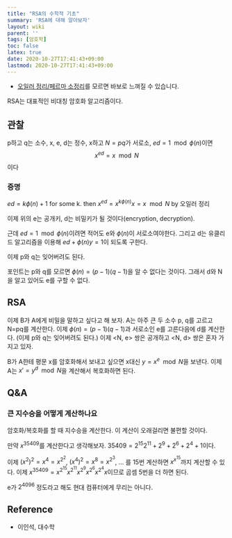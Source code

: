 ```yaml
---
title: "RSA의 수학적 기초"
summary: 'RSA에 대해 알아보자'
layout: wiki
parent: ''
tags: [암호학]
toc: false
latex: true
date: 2020-10-27T17:41:43+09:00
lastmod: 2020-10-27T17:41:43+09:00
---
```

- [오일러 정리/페르마 소정리](/wiki/euler-theorem)를 모르면 바보로 느껴질 수 있습니다.

RSA는 대표적인 비대칭 암호화 알고리즘이다.

## 관찰

p하고 q는 소수, x, e, d는 정수, x하고 $N=pq$가 서로소, $ed = 1 \mod \phi(n)$이면 
$$
x^{ed}=x \mod N
$$
이다

### 증명

$ed = k\phi(n) + 1$ for some k. then $x^{ed} = x^{k\phi(n)}x = x \mod N$ by 오일러 정리



이제 위의 e는 공개키, d는 비밀키가 될 것이다(encryption, decryption).

근데 $ed = 1 \mod \phi(n)$이려면 적어도 e와 $\phi(n)$이 서로소여야한다. 그리고 d는 유클리드 알고리즘을 이용해 $ed+\phi(n)y = 1$이 되도록 구한다.

이제 p와 q는 잊어버려도 된다.



포인트는 p와 q를 모르면 $\phi(n)=(p-1)(q-1)$을 알 수 없다는 것이다. 그래서 d와 N을 알고 있어도 e를 구할 수 없다.



## RSA

이제 B가 A에게 비밀을 말하고 싶다고 해 보자. A는 아주 큰 두 소수 p, q를 고르고 N=pq를 계산한다. 이제 $\phi(n) = (p-1)(q-1)$과 서로소인 e를 고른다음에 d를 계산한다. (이제 p와 q는 잊어버려도 된다.) 이제 <N, e> 쌍은 공개하고 <N, d> 쌍은 혼자 가지고 있자.

B가 A한테 평문 x를 암호화해서 보내고 싶으면 x대신 $y = x^e \mod N$을 보낸다. 이제 A는 $x' = y^{d} \mod N$을 계산해서 복호화하면 된다.

## Q&A

### 큰 지수승을 어떻게 계산하나요

암호화/복호화를 할 때 지수승을 계산한다. 이 계산이 오래걸리면 불편할 것이다.

만약 $x^{35409}$를 계산한다고 생각해보자. $35409=2^{15}2^{11}+2^9+2^6+2^4+1$이다.

이제 $(x^2)^2 = x^4 = x^{2^2}$, $(x^4)^2 = x^8 = x^{2^3}$, ... 를 15번 계산하면 $x^{x^{15}}$까지 계산할 수 있다. 이제 $x^{35409} = x^{2^{15}}x^{2^{11}}x^{2^9}x^{2^6}x^{2^4}x$이므로 곱셈 5번을 더 하면 된다.

e가 $2^{4096}$ 정도라고 해도 현대 컴퓨터에게 무리는 아니다.

## Reference
- 이인석, 대수학